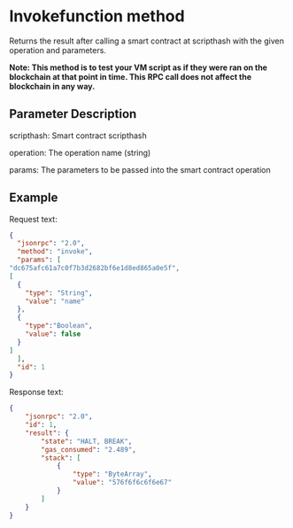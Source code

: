 # Invokefunction method

Returns the result after calling a smart contract at scripthash with the given operation and parameters.

**Note: This method is to test your VM script as if they were ran on the blockchain at that point in time. This RPC call does not affect the blockchain in any way.**

## Parameter Description

scripthash: Smart contract scripthash

operation: The operation name (string)

params: The parameters to be passed into the smart contract operation

## Example

Request text:

```json
{
  "jsonrpc": "2.0",
  "method": "invoke",
  "params": [
"dc675afc61a7c0f7b3d2682bf6e1d8ed865a0e5f",
[
  {
    "type": "String",
    "value": "name"
  },
  {
    "type":"Boolean",
    "value": false
  }
]
  ],
  "id": 1
}
```

Response text:

```json
{
    "jsonrpc": "2.0",
    "id": 1,
    "result": {
        "state": "HALT, BREAK",
        "gas_consumed": "2.489",
        "stack": [
            {
                "type": "ByteArray",
                "value": "576f6f6c6f6e67"
            }
        ]
    }
}
```